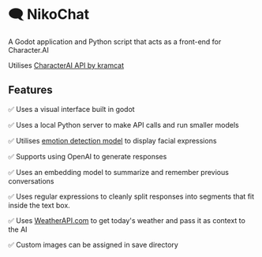 # 🗨️ NikoChat
 A Godot application and Python script that acts as a front-end for Character.AI

Utilises [CharacterAI API by kramcat](https://github.com/kramcat/CharacterAI#readme)


## Features 

✅ Uses a visual interface built in godot

✅ Uses a local Python server to make API calls and run smaller models

✅ Utilises [emotion detection model](https://huggingface.co/cardiffnlp/twitter-roberta-base-emotion-multilabel-latest) to display facial expressions

✅ Supports using OpenAI to generate responses

✅ Uses an embedding model to summarize and remember previous conversations

✅ Uses regular expressions to cleanly split responses into segments that fit inside the text box.

✅ Uses [WeatherAPI.com](https://www.weatherapi.com) to get today's weather and pass it as context to the AI

✅ Custom images can be assigned in save directory